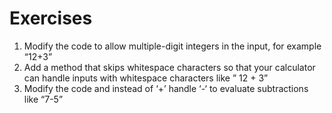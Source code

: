 # Exercises

1. Modify the code to allow multiple-digit integers in the input, for example “12+3”
2. Add a method that skips whitespace characters so that your calculator can handle inputs with whitespace characters like ” 12 + 3”
3. Modify the code and instead of ‘+’ handle ‘-‘ to evaluate subtractions like “7-5”
